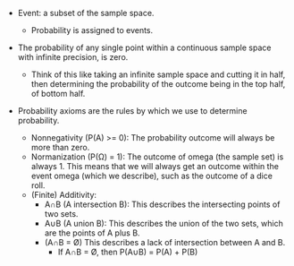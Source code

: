 - Event: a subset of the sample space. 
    - Probability is assigned to events.
- The probability of any single point within a continuous sample space with infinite precision, is zero. 
    - Think of this like taking an infinite sample space and cutting it in half, then determining the probability of the outcome being in the top half, of bottom half. 

- Probability axioms are the rules by which we use to determine probability. 
    - Nonnegativity (P(A) >= 0): The probability outcome will always be more than zero.
    - Normanization (P(Ω) = 1): The outcome of omega (the sample set) is always 1. This means that we will always get an outcome within the event omega (which we describe), such as the outcome of a dice roll.
    - (Finite) Additivity: 
        - A∩B (A intersection B): This describes the intersecting points of two sets.
        - A∪B (A union B): This describes the union of the two sets, which are the points of A plus B. 
        - (A∩B = Ø) This describes a lack of intersection between A and B.
            - If A∩B = Ø, then P(A∪B) = P(A) + P(B)